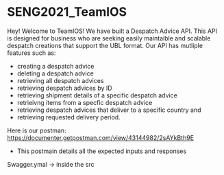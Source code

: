 # SENG2021_TeamIOS
Hey! Welcome to TeamIOS! We have built a Despatch Advice API. This API is designed for business who are seeking easily maintaible and scalable despatch creations that support the UBL format. 
Our API has mutliple features such as:
- creating a despatch advice
- deleting a despatch advice
- retrieving all despatch advices
- retrieving despatch advices by ID
- retrieving shipment details of a specific despatch advice
- retrieivng items from a specfic despatch advice
- retrieving despatch advices that deliver to a specific country and
- retrieving requested delivery period.

Here is our postman: https://documenter.getpostman.com/view/43144982/2sAYkBth9E
- This postmain details all the expected inputs and responses

Swagger.ymal -> inside the src


